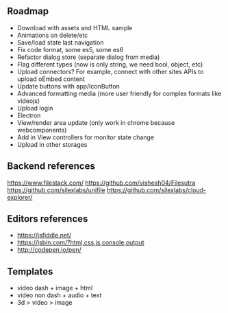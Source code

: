 
## Roadmap

* Download with assets and HTML sample
* Animations on delete/etc
* Save/load state last navigation
* Fix code format, some es5, some es6
* Refactor dialog store (separate dialog from media)
* Flag different types (now is only string, we need bool, object, etc)
* Upload connectors? For example, connect with other sites APIs to upload oEmbed content
* Update buttons with app/IconButton
* Advanced formatting media (more user friendly for complex formats like videojs)
* Upload login
* Electron
* View/render area update (only work in chrome because webcomponents)
* Add in View controllers for monitor state change
* Upload in other storages

## Backend references

https://www.filestack.com/
https://github.com/vishesh04/Filesutra
https://github.com/silexlabs/unifile
https://github.com/silexlabs/cloud-explorer/

## Editors references

* https://jsfiddle.net/
* https://jsbin.com/?html,css,js,console,output
* http://codepen.io/pen/

## Templates

* video dash + image + html
* video non dash + audio + text
* 3d > video > image

